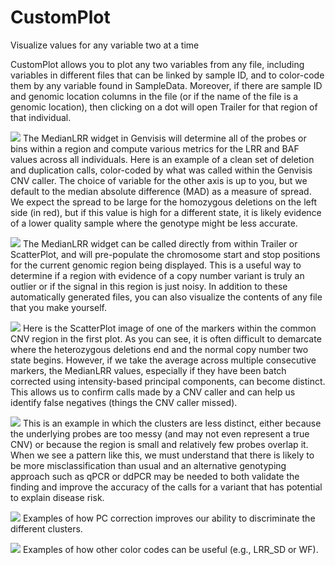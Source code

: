 # CustomPlot

Visualize values for any variable two at a time

CustomPlot allows you to plot any two variables from any file, including variables in different files that can be linked by sample ID, and to color-code them by any variable found in SampleData. Moreover, if there are sample ID and genomic location columns in the file (or if the name of the file is a genomic location), then clicking on a dot will open Trailer for that region of that individual.

![](/images/CustomPlot_Image1.png)
The MedianLRR widget in Genvisis will determine all of the probes or bins within a region and compute various metrics for the LRR and BAF values across all individuals. Here is an example of a clean set of deletion and duplication calls, color-coded by what was called within the Genvisis CNV caller. The choice of variable for the other axis is up to you, but we default to the median absolute difference (MAD) as a measure of spread. We expect the spread to be large for the homozygous deletions on the left side (in red), but if this value is high for a different state, it is likely evidence of a lower quality sample where the genotype might be less accurate.

![](/images/CustomPlot_Image2.png)
The MedianLRR widget can be called directly from within Trailer or ScatterPlot, and will pre-populate the chromosome start and stop positions for the current genomic region being displayed. This is a useful way to determine if a region with evidence of a copy number variant is truly an outlier or if the signal in this region is just noisy. In addition to these automatically generated files, you can also visualize the contents of any file that you make yourself.

![](/images/CustomPlot_Image3.png)
Here is the ScatterPlot image of one of the markers within the common CNV region in the first plot. As you can see, it is often difficult to demarcate where the heterozygous deletions end and the normal copy number two state begins. However, if we take the average across multiple consecutive markers, the MedianLRR values, especially if they have been batch corrected using intensity-based principal components, can become distinct. This allows us to confirm calls made by a CNV caller and can help us identify false negatives (things the CNV caller missed).

![](/images/CustomPlot_Image4.png)
This is an example in which the clusters are less distinct, either because the underlying probes are too messy (and may not even represent a true CNV) or because the region is small and relatively few probes overlap it. When we see a pattern like this, we must understand that there is likely to be more misclassification than usual and an alternative genotyping approach such as qPCR or ddPCR may be needed to both validate the finding and improve the accuracy of the calls for a variant that has potential to explain disease risk.

![](/images/CustomPlot_Image5.png)
Examples of how PC correction improves our ability to discriminate the different clusters.

![](/images/CustomPlot_Image6.png)
Examples of how other color codes can be useful (e.g., LRR_SD or WF).
